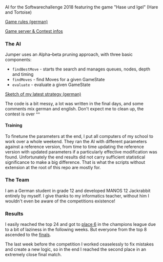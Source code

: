 AI for the Softwarechallenge 2018 featuring the game "Hase und Igel" (Hare and Tortoise)

[Game rules (german)](Regeln.pdf)

[Game server & Contest infos](https://www.software-challenge.de)

### The AI

Jumper uses an Alpha–beta pruning approach, with three basic components:
- `findBestMove` - starts the search and manages queues, nodes, depth and timing
- `findMoves` - find Moves for a given GameState
- `evaluate` - evaluate a given GameState

[Sketch of my latest strategy (german)](Jumper3.md)

The code is a bit messy, a lot was written in the final days,
and some comments mix german and english.
Don't expect me to clean up, the contest is over ^^

#### Training

To finetune the parameters at the end,
I put all computers of my school to work over a whole weekend.
They ran the AI with different parameters against a reference version,
from time to time updating the reference version with updated parameters if a particularly effective modification was found.
Unfortunately the end results did not carry sufficient statistical significance to make a big difference.
That is what the scripts without extension at the root of this repo are mostly for.

### The Team

I am a German student in grade 12 and developed MANOS 12 Jackrabbit entirely by myself.
I give thanks to my informatics teacher, without him I wouldn't even be aware of the competitions existence!

### Results

I easily reached the top 24 and got to [place 6](https://contest.software-challenge.de/wettbewerb/2018_champions/rangliste)
in the champions league due to a bit of laziness in the following weeks.
But everyone from the top 8 ascended to the [finals](https://contest.software-challenge.de/wettbewerb/2018_champions/finale/lineup).

The last week before the competition I worked ceaselessly to fix mistakes and create a new logic,
so in the end I reached the second place in an extremely close final match.
